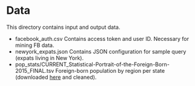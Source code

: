 # Data
This directory contains input and output data.

- facebook_auth.csv
Contains access token and user ID. Necessary for mining FB data.
- newyork_expats.json
Contains JSON configuration for sample query (expats living in New York).
- pop_stats/CURRENT_Statistical-Portrait-of-the-Foreign-Born-2015_FINAL.tsv
Foreign-born population by region per state (downloaded [here](http://www.pewhispanic.org/2017/05/03/facts-on-u-s-immigrants-current-data/) and cleaned).